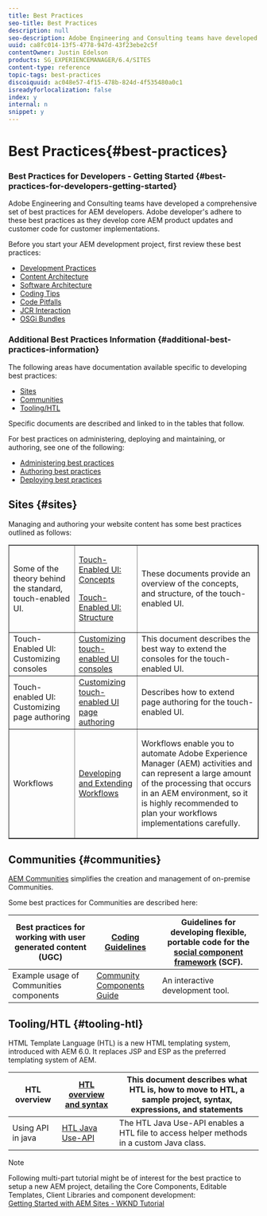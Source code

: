 ```yaml
---
title: Best Practices
seo-title: Best Practices
description: null
seo-description: Adobe Engineering and Consulting teams have developed a comprehensive set of best practices for AEM developers
uuid: ca8fc014-13f5-4778-947d-43f23ebe2c5f
contentOwner: Justin Edelson
products: SG_EXPERIENCEMANAGER/6.4/SITES
content-type: reference
topic-tags: best-practices
discoiquuid: ac048e57-4f15-478b-824d-4f535480a0c1
isreadyforlocalization: false
index: y
internal: n
snippet: y
---
```


# Best Practices{#best-practices}

### Best Practices for Developers - Getting Started {#best-practices-for-developers-getting-started}

Adobe Engineering and Consulting teams have developed a comprehensive set of best practices for AEM developers. Adobe developer's adhere to these best practices as they develop core AEM product updates and customer code for customer implementations.

Before you start your AEM development project, first review these best practices:

* [Development Practices](../../developing/using/development-practices.md)
* [Content Architecture](../../developing/using/content-architecture.md)
* [Software Architecture](../../developing/using/software-architecture.md)
* [Coding Tips](../../developing/using/coding-tips.md)
* [Code Pitfalls](../../developing/using/code-pitfalls.md)
* [JCR Interaction](../../developing/using/jcr-integration.md)
* [OSGi Bundles](../../developing/using/osgi-bundles.md)

### Additional Best Practices Information {#additional-best-practices-information}

The following areas have documentation available specific to developing best practices:

* [Sites](#sites)
* [Communities](../../developing/using/best-practices.md#communities)
* [Tooling/HTL](../../developing/using/best-practices.md#main-pars-title-4)

Specific documents are described and linked to in the tables that follow.

For best practices on administering, deploying and maintaining, or authoring, see one of the following:

* [Administering best practices](../../administering/using/administer-best-practices.md)
* [Authoring best practices](../../authoring/using/best-practices.md)
* [Deploying best practices](../../deploying/using/best-practices.md)

## Sites {#sites}

Managing and authoring your website content has some best practices outlined as follows:

<table border="1" cellpadding="1" cellspacing="0" width="100%"> 
 <tbody>
  <tr>
   <td>Some of the theory behind the standard, touch-enabled UI.</td> 
   <td><p><a href="../../developing/using/touch-ui-concepts.md">Touch-Enabled UI: Concepts</a></p> <p><a href="../../developing/using/touch-ui-structure.md">Touch-Enabled UI: Structure</a></p> </td> 
   <td>These documents provide an overview of the concepts, and structure, of the touch-enabled UI.</td> 
  </tr>
  <tr>
   <td>Touch-Enabled UI: Customizing consoles </td> 
   <td><a href="../../developing/using/customizing-consoles-touch.md">Customizing touch-enabled UI consoles</a></td> 
   <td>This document describes the best way to extend the consoles for the touch-enabled UI.</td> 
  </tr>
  <tr>
   <td>Touch-enabled UI: Customizing page authoring</td> 
   <td><a href="../../developing/using/customizing-page-authoring-touch.md">Customizing touch-enabled UI page authoring</a></td> 
   <td>Describes how to extend page authoring for the touch-enabled UI.</td> 
  </tr>
  <tr>
   <td>Workflows</td> 
   <td><a href="../../developing/using/workflows-best-practices.md">Developing and Extending Workflows</a></td> 
   <td><p>Workflows enable you to automate Adobe Experience Manager (AEM) activities and can represent a large amount of the processing that occurs in an AEM environment, so it is highly recommended to plan your workflows implementations carefully.</p> </td> 
  </tr>
 </tbody>
</table>

## Communities {#communities}

[AEM Communities](/content/help/en/experience-manager/6-4/communities/using/overview) simplifies the creation and management of on-premise Communities.

Some best practices for Communities are described here:

| Best practices for working with user generated content (UGC) | [Coding Guidelines](/content/help/en/experience-manager/6-4/communities/using/code-guide) |Guidelines for developing flexible, portable code for the [social component framework](/content/help/en/experience-manager/6-4/communities/using/scf) (SCF). |
|---|---|---|
| Example usage of Communities components | [Community Components Guide](/content/help/en/experience-manager/6-4/communities/using/components-guide) |An interactive development tool. |

## Tooling/HTL {#tooling-htl}

HTML Template Language (HTL) is a new HTML templating system, introduced with AEM 6.0. It replaces JSP and ESP as the preferred templating system of AEM.

| HTL overview | [HTL overview and syntax](/content/help/en/experience-manager/htl/user-guide) |This document describes what HTL is, how to move to HTL, a sample project, syntax, expressions, and statements |
|---|---|---|
| Using API in java | [HTL Java Use-API](/content/help/en/experience-manager/htl/using/use-api) |The HTL Java Use-API enables a HTL file to access helper methods in a custom Java class.  |

>[!NOTE]
>
>Following multi-part tutorial might be of interest for the best practice to setup a new AEM project, detailing the Core Components, Editable Templates, Client Libraries and component development:  
>[Getting Started with AEM Sites - WKND Tutorial](/content/help/en/experience-manager/kt/sites/using/getting-started-wknd-tutorial-develop)

